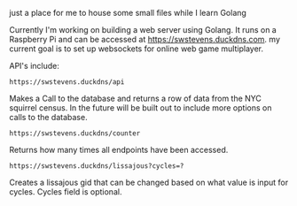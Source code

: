 just a place for me to house some small files while I learn Golang

Currently I'm working on building a web server using Golang. It runs on a Raspberry Pi and can be accessed at https://swstevens.duckdns.com. my current goal is to set up websockets for online web game multiplayer.

API's include:
```
https://swstevens.duckdns/api
```
Makes a Call to the database and returns a row of data from the NYC squirrel census. In the future will be built out to include more options on calls to the database.

```
https://swstevens.duckdns/counter
```
Returns how many times all endpoints have been accessed.
```
https://swstevens.duckdns/lissajous?cycles=?
```
Creates a lissajous gid that can be changed based on what value is input for cycles. Cycles field is optional.

